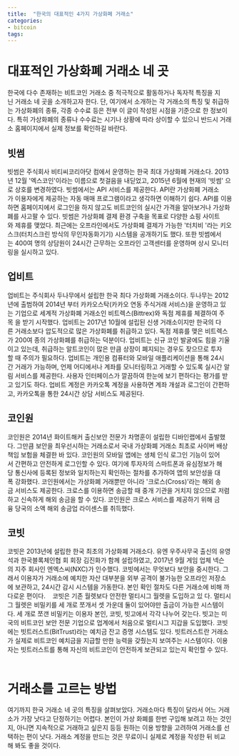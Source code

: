 ```yaml
---
title:  "한국의 대표적인 4가지 가상화폐 거래소"
categories: 
- bitcoin
tags: 
---
```

# 대표적인 가상화폐 거래소 네 곳 
한국에 다수 존재하는 비트코인 거래소 중 적극적으로 활동하거나 독자적 특징을 지닌 거래소 네 곳을 소개하고자 한다. 단, 여기에서 소개하는 각 거래소의 특징 및 취급하는 가상화폐의 종류, 각종 수수료 등은 전부 이 글이 작성된 시점을 기준으로 한 정보이다. 특히 가상화폐의 종류나 수수료는 시기나 상황에 따라 상이할 수 있으니 반드시 거래소 홈페이지에서 실제 정보를 확인하길 바란다. 
 
## 빗썸 
빗썸은 주식회사 비티씨코리아닷 컴에서 운영하는 한국 최대 가상화폐 거래소다. 2013년 12월 '엑스코인'이라는 이름으로 첫걸음을 내딛었고, 2015년 6월에 현재의 '빗썸' 으로 상호를 변경하였다. 빗썸에서는 API 서비스를 제공한다. API란 가상화폐 거래소가 이용자에게 제공하는 자동 매매 프로그램이라고 생각하면 이해하기 쉽다. API를 이용하면 홈페이지에서 로그인을 하지 않고도 비트코인의 실시간 가격을 알아보거나 가상화폐를 사고팔 수 있다. 빗썸은 가상화폐 결제 환경 구축을 목표로 다양한 쇼핑 사이트와 제휴를 맺었다. 최근에는 오프라인에서도 가상화폐 결제가 가능한 '터치비 '라는 키오스크(터치스크린 방식의 무인자동화기기) 시스템을 공개하기도 했다. 또한 빗썸에서는 400여 명의 상담원이 24시간 근무하는 오프라인 고객센터를 운영하며 상시 모니터링을 실시하고 있다. 
 
## 업비트 
업비트는 주식회사 두나무에서 설립한 한국 최다 가상화폐 거래소이다. 두나무는 2012년에 출범하여 2014년 부터 카카오스탁(카카오 연동 주식거래 서비스)을 운영하고 있는 기업으로 세계적 가상화폐 거래소인 비트렉스(Bittrex)와 독점 제휴를 체결하여 주목 을 받기 시작했다. 업비트는 2017년 10월에 설립된 신생 거래소이지만 한국의 다른 거래소보다 압도적으로 많은 가상화폐를 취급하고 있다. 독점 제휴를 맺은 비트렉스가 200여 종의 가상화폐를 취급하는 덕분이다. 업비트는 신규 코인 발굴에도 힘을 기울이고 있는데, 취급하는 알트코인이 많은 만큼 상장이 폐지되는 경우도 잦으므로 투자할 때 주의가 필요하다. 업비트는 개인용 컴퓨터와 모바일 애플리케이션을 통해 24시간 거래가 가능하며, 언제 어디에서나 계좌를 모니터링하고 거래할 수 있도록 실시간 알림 서비스를 제공한다. 사용자 인터페이스가 깔끔하여 한눈에 보기 편하다는 평가를 받고 있기도 하다. 업비트 계정은 카카오톡 계정을 사용하면 계좌 개설과 로그인이 간편하고, 카카오톡을 통한 24시간 상담 서비스도 제공된다. 
 
## 코인원 
코인원은 2014년 화이트해커 출신보안 전문가 차명훈이 설립한 디바인랩에서 출발했다. 그만큼 보안을 최우선시하는 거래소로서 국내 가상화폐 거래소 최초로 사이버 배상책임 보험을 체결한 바 있다. 코인원의 모바일 앱에는 생체 인식 로그인 기능이 있어서 간편하고 안전하게 로그인할 수 있다. 여기에 투자자의 스마트폰과 유심정보가 해당 통신사에 등록된 정보와 일치하는지 확인하는 절차를 추가하여 앱의 보안성을 대폭 강화했다. 코인원에서는 가상화폐 거래뿐만 아니라 '크로스(Cross)'라는 해외 송금 서비스도 제공한다. 크로스를 이용하면 송금할 때 중개 기관을 거치지 않으므로 저렴하고 신속하게 해외 송금을 할 수 있다. 코인원은 크로스 서비스를 제공하기 위해 금융 당국의 소액 해외 송금업 라이센스를 취득했다. 
 
## 코빗 
코빗은 2013년에 설립한 한국 최초의 가상화폐 거래소다. 유엔 우주사무국 출신의 유영석과 한국블록체인협 회 회장 김진화가 함께 설립하였고, 2017년 9월 게임 업체 넥슨의 지주 회사인 엔엑스씨(NXC)가 인수했다. 코빗에서는 무엇보다 보안을 중시한다. 그래서 이용자가 거래소에 예치한 자산 대부분을 외부 공격이 불가능한 오프라인 저장소에 보관하고, 24시간 감시 시스템을 가동한다. 본인 확인 절차도 다른 거래소에 비해 까다로운 편이다. 
 
코빗은 기존 월렛보다 안전한 멀티시그 월렛을 도입하고 있 다. 멀티시그 월렛은 비밀키를 세 개로 쪼개서 셋 가운데 둘이 있어야만 출금이 가능한 시스템이다. 세 개로 쪼갠 비밀키는 이용자 본인, 코빗, 빗고에서 각각 나누어 갖는다. 빗고는 미국의 비트코인 보안 전문 기업으로 업계에서 처음으로 멀티시그 지갑을 도입했다. 코빗에는 빗트러스트(BitTrust)라는 예치금 잔고 증명 시스템도 있다. 빗트러스트란 거래소가 실제로 비트코인 예치금을 지급할 만한 능력을 갖췄는지 보여주는 시스템이다. 이용자는 빗트러스트를 통해 자신의 비트코인이 안전하게 보관되고 있는지 확인할 수 있다. 
 
# 거래소를 고르는 방법 
여기까지 한국 거래소 네 곳의 특징을 살펴보았다. 거래소마다 특징이 달라서 어느 거래소가 가장 낫다고 단정하기는 어렵다. 본인이 가상 화폐를 한번 구입해 보려고 하는 것인지, 아니면 지속적으로 거래하고 싶은지 등등 원하는 이용 방향을 고려하여 거래소를 선택하는 편이 낫다. 거래소 계정을 만드는 것은 무료이니 실제로 계정을 작성한 뒤 비교해 봐도 좋을 것이다. 

